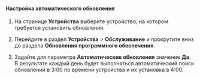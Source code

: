 <!--author=SharS last changed: 9/17/15-->

#### Настройка автоматического обновления

1. На странице **Устройства** выберите устройство, на котором требуется установить обновления.

2. Перейдите в раздел **Устройства** > **Обслуживание** и прокрутите вниз до раздела **Обновления программного обеспечения**.

3. Задайте для параметра **Автоматические обновления** значение **Да**. В результате каждый день будет выполняться автоматический поиск обновлений в 3:00 по времени устройства и их установка в 4:00.

<!---HONumber=Sept15_HO4-->